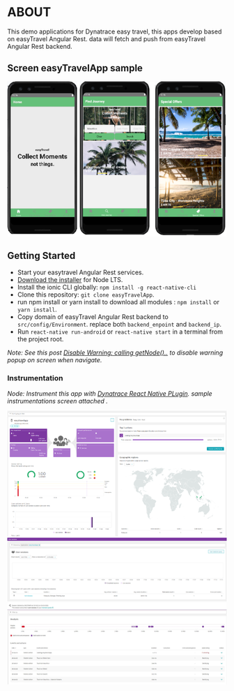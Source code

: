 # ABOUT #

This demo applications for Dynatrace easy travel, this apps develop based on easyTravel Angular Rest. data will fetch and push from easyTravel Angular Rest backend.

## Screen easyTravelApp sample

![](https://github.com/domuharahap/easytravelApp/blob/master/docs/easytravel-mobile.png)


## Getting Started

* Start your easytravel Angular Rest services.
* [Download the installer](https://nodejs.org/) for Node LTS.
* Install the ionic CLI globally: `npm install -g react-native-cli`
* Clone this repository: `git clone easyTravelApp`.
* run npm install or yarn install to download all modules : `npm install` or `yarn install`.
* Copy domain of easyTravel Angular Rest backend to `src/config/Environment`. replace both `backend_enpoint` and `backend_ip`.
* Run `react-native run-android` or `react-native start` in a terminal from the project root.

_Note: See this post [Disable Warning: calling getNode()..](https://github.com/archriss/react-native-snap-carousel/issues/672) to disable warning popup on screen when navigate._

### Instrumentation
_Node: Instrument this app with [Dynatrace React Native PLugin](https://www.npmjs.com/package/@dynatrace/react-native-plugin#installPlugin). sample instrumentations screen attached ._

![Applications Analysis](https://github.com/domuharahap/easytravelApp/blob/master/docs/easytravelapp-applications.png)
![Usertaggin](https://github.com/domuharahap/easytravelApp/blob/master/docs/easytravel-usertag.png)
![Useraction Analysis](https://github.com/domuharahap/easytravelApp/blob/master/docs/easytravel-usersactions.png)
